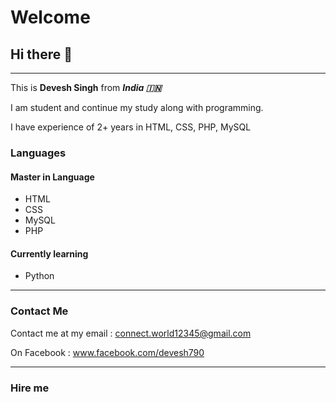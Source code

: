 # Welcome
## Hi there 👋 
_________________
This is **Devesh Singh** from ***India 🇮🇳***

I am student and continue my study along with programming.

I have experience of 2+ years in HTML, CSS, PHP, MySQL

### Languages
#### Master in Language
- HTML
- CSS
- MySQL
- PHP

#### Currently learning
- Python
_________________
### Contact Me
Contact me at my email : connect.world12345@gmail.com

On Facebook : www.facebook.com/devesh790
_________________
### Hire me
<!--
**devesh7272/devesh7272** is a ✨ _special_ ✨ repository because its `README.md` (this file) appears on your GitHub profile.

Here are some ideas to get you started:

- 🔭 I’m currently working on ...
- 🌱 I’m currently learning ...
- 👯 I’m looking to collaborate on ...
- 🤔 I’m looking for help with ...
- 💬 Ask me about ...
- 📫 How to reach me: ...
- 😄 Pronouns: ...
- ⚡ Fun fact: ...
-->
